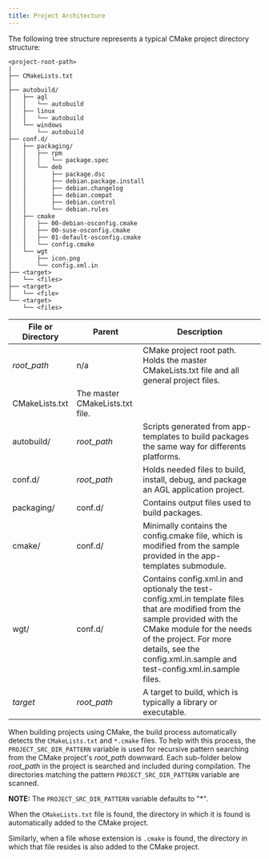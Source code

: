 ```yaml
---
title: Project Architecture
---
```


The following tree structure represents a typical CMake project
directory structure:

```tree
<project-root-path>
|
├── CMakeLists.txt
│
├── autobuild/
│   ├── agl
│   │   └── autobuild
│   ├── linux
│   │   └── autobuild
│   └── windows
│       └── autobuild
├── conf.d/
│   ├── packaging/
│   │   ├── rpm
│   │   │   └── package.spec
│   │   └── deb
│   │       ├── package.dsc
│   │       ├── debian.package.install
│   │       ├── debian.changelog
│   │       ├── debian.compat
│   │       ├── debian.control
│   │       └── debian.rules
│   ├── cmake
│   │   ├── 00-debian-osconfig.cmake
│   │   ├── 00-suse-osconfig.cmake
│   │   ├── 01-default-osconfig.cmake
│   │   └── config.cmake
│   └── wgt
│       ├── icon.png
│       └── config.xml.in
├── <target>
│   └── <files>
├── <target>
│   └── <file>
└── <target>
    └── <files>
```

| File or Directory | Parent | Description |
|----|----|----|
| *root_path* | n/a | CMake project root path. Holds the master CMakeLists.txt file and all general project files.
| CMakeLists.txt | The master CMakeLists.txt file.
| autobuild/ | *root_path* | Scripts generated from app-templates to build packages the same way for differents platforms.
| conf.d/ | *root_path* | Holds needed files to build, install, debug, and package an AGL application project.
| packaging/ | conf.d/ | Contains output files used to build packages.
| cmake/ | conf.d/ | Minimally contains the config.cmake file, which is modified from the sample provided in the app-templates submodule.
| wgt/ | conf.d/ | Contains config.xml.in and optionaly the test-config.xml.in template files that are modified from the sample provided with the CMake module for the needs of the project.  For more details, see the config.xml.in.sample and test-config.xml.in.sample files.
| *target* | *root_path* | A target to build, which is typically a library or executable.

When building projects using CMake, the build process automatically detects
the `CMakeLists.txt` and `*.cmake` files.
To help with this process, the `PROJECT_SRC_DIR_PATTERN` variable
is used for recursive pattern searching from the CMake project's
*root_path* downward.
Each sub-folder below *root_path* in the project is searched and included
during compilation.
The directories matching the pattern `PROJECT_SRC_DIR_PATTERN` variable
are scanned.

**NOTE:** The `PROJECT_SRC_DIR_PATTERN` variable defaults to "*".

When the `CMakeLists.txt` file is found, the directory in which it is found
is automatically added to the CMake project.

Similarly, when a file whose extension is `.cmake` is found, the directory in
which that file resides is also added to the CMake project.
